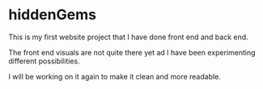 # hiddenGems

This is my first website project that I have done front end and back end.

The front end visuals are not quite there yet ad I have been experimenting different possibilities.

I will be working on it again to make it clean and more readable.
